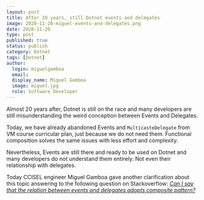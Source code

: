 ```yaml
---
layout: post
title: After 20 years, still Dotnet events and delegates
image: 2020-11-20-miguel-events-and-delegates.png
date: 2020-11-20
type: post
published: true
status: publish
category: Dotnet
tags: [Dotnet]
author:
  login: miguelgamboa
  email: 
  display_name: Miguel Gamboa
  image: miguel.jpg
  role: Software Developer
---
```


Almost 20 years after, Dotnet is still on the race and many developers are still
misunderstanding the weird conception between Events and Delegates. 

Today, we have already abandoned Events and `MulticasteDelegate` from VM course
curricular plan, just because we do not need them.
Functional composition solves the same issues with less effort and complexity. 

Nevertheless, Events are still there and ready to be used on Dotnet and many
developers do not understand them entirely. 
Not even their relationship with delegates.  

Today CCISEL engineer Miguel Gamboa gave another clarification about this topic
answering to the following question on Stackoverflow:
[_Can I say that the relation between events and delegates adopts composite pattern?_](https://stackoverflow.com/q/64906053/1140754)